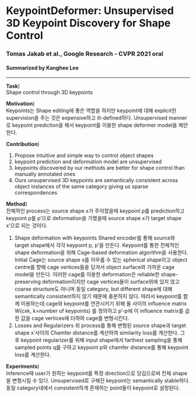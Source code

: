 # KeypointDeformer: Unsupervised 3D Keypoint Discovery for Shape Control
### Tomas Jakab et al., Google Research - CVPR 2021 oral
#### Summarized by Kanghee Lee
---

**Task**) \
Shape control through 3D keypoints
	
**Motivation**) \
Keypoints는 Shape editing에 좋은 역할을 하지만 keypoint에 대해 explicit한 supervision을 주는 것은 expensive하고 ill-defined하다. 
Unsupervised manner로 keypoint prediction을 해서 keypoint를 이용한 shape deformer model을 제안한다.

**Contribution**)
1) Propose intuitive and simple way to control object shapes
2) keypoint prediction and deformation model are unsupervised
3) keypoints discovered by our methods are better for shape control than manually annotated ones
4) Ours unsupervised 3D keypoints are semantically consistent across object instances of the same category giving us sparse correspondences
	
**Method**) \
전체적인 process는 source shape x가 주어졌을때 keypoint p를 prediction하고 keypoint p를 p’으로 deformation을 가했을때 source shape x가 target shape x’으로 되는 것이다.
1) Shape deformation with keypoints
Shared encoder를 통해 source와 target shape에서 각각 keypoint p, p’을 만든다. 
Keypoint를 통한 전체적인 shape deformation을 위해 Cage-based deformation algorithm을 사용한다. 
Initial Cage는 source shape x를 아우를 수 있는 spherical shape이고 object centre를 향해 cage vertices들을 당겨서 object surface와 가까운 cage model을 만든다. 
이러한 cage를 이용한 deformation은 reliable한 shape-preserving deformation이지만 cage vertices들이 surface위에 있지 않고 coarse structure도 아니며 동일 category, but different shape에 대해 semantically consistent하지 않기 때문에 충분하지 않다. 
따라서 keypoint를 함께 이용하는데 cage와 keypoint를 연관시키기 위해 둘 사이의 influence matrix W(cxk, k=number of keypoints) 를 정의하고 p’-p에 이 influence matrix를 곱한 값을 cage vertices에 더하여 cage를 변형시킨다. 
2) Losses and Regularizers
위 process를 통해 변형된 source shape과 target shape x’사이의 Chamfer distance를 계산하여 similarity loss를 계산한다.
그 후 keypoint regularizer를 위해 input shape에서 farthest sampling을 통해 sampled points q를 구하고 keypoint p와 chamfer distance를 통해 keypoint loss를 계산한다.

**Experiments**) \
Inference때 user가 원하는 keypoint를 특정 direction으로 당김으로써 전체 shape을 변형시킬 수 있다. 
Unsupervised로 구해진 keypoint는 semantically stable하다. 동일 category내에서 consistent하게 존재하는 point들이 keypoint로 설정된다.
